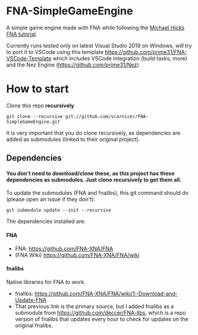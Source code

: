 # FNA-SimpleGameEngine
A simple game engine made with FNA while following the [Michael Hicks FNA tutorial](https://www.youtube.com/playlist?list=PL3wErD7ZIp_DtsTKoouVCxu81UQkI9VZL).

Currently runs tested only on latest Visual Studio 2019 on Windows, will try to port it to VSCode using this template https://github.com/prime31/FNA-VSCode-Template which includes VSCode integration (build tasks, more) and the Nez Engine (https://github.com/prime31/Nez).


# How to start
Clone this repo **recursively**
```
git clone --recursive git://github.com/vcarnicer/FNA-SimpleGameEngine.git
```

It is very important that you do clone recursively, as dependencies are added as submodules (linked to their original project).

## Dependencies
#### You don't need to download/clone these, as this project has these dependencies as submodules. Just clone recursively to get them all.

To update the submodules (FNA and fnalibs), this git command should do (please open an issue if they don't):

```
git submodule update --init --recursive
```

The dependencies installed are:
#### FNA
- FNA: https://github.com/FNA-XNA/FNA
- (FNA Wiki) https://github.com/FNA-XNA/FNA/wiki

#### fnalibs
Native libraries for FNA to work.
- fnalibs: https://github.com/FNA-XNA/FNA/wiki/1:-Download-and-Update-FNA
- That previous link is the primary source, but I added fnalibs as a submodule from https://github.com/deccer/FNA-libs, which is a repo version of fnalibs that updates every hour to check for updates on the original fnalibs.

